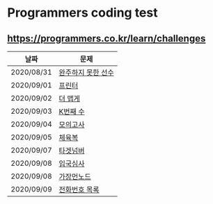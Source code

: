 # Programmers coding test
## https://programmers.co.kr/learn/challenges

| 날짜 | 문제 |
| --- | --- |
| 2020/08/31 | [완주하지 못한 선수](https://programmers.co.kr/learn/courses/30/lessons/42576) |
| 2020/09/01 | [프린터](https://programmers.co.kr/learn/courses/30/lessons/42587) |
| 2020/09/02 | [더 맵게](https://programmers.co.kr/learn/courses/30/lessons/42626) |
| 2020/09/03 | [K번째 수](https://programmers.co.kr/learn/courses/30/lessons/42748) |
| 2020/09/04 | [모의고사](https://programmers.co.kr/learn/courses/30/lessons/42840) |
| 2020/09/05 | [체육복](https://programmers.co.kr/learn/courses/30/lessons/42862) |
| 2020/09/07 | [타겟넘버](https://programmers.co.kr/learn/courses/30/lessons/43165) |
| 2020/09/08 | [입국심사](https://programmers.co.kr/learn/courses/30/lessons/43238) |
| 2020/09/08 | [가장먼노드](https://programmers.co.kr/learn/courses/30/lessons/49189) |
| 2020/09/09 | [전화번호 목록](https://programmers.co.kr/learn/courses/30/lessons/42577) |
